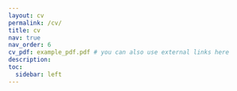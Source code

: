 ```yaml
---
layout: cv
permalink: /cv/
title: cv
nav: true
nav_order: 6
cv_pdf: example_pdf.pdf # you can also use external links here
description: 
toc:
  sidebar: left
---
```

